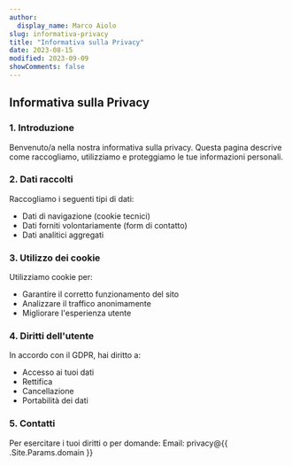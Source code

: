 ```yaml
---
author:
  display_name: Marco Aiolo
slug: informativa-privacy
title: "Informativa sulla Privacy"
date: 2023-08-15
modified: 2023-09-09
showComments: false
---
```


## Informativa sulla Privacy

### 1. Introduzione
Benvenuto/a nella nostra informativa sulla privacy. Questa pagina descrive come raccogliamo, utilizziamo e proteggiamo le tue informazioni personali.

### 2. Dati raccolti
Raccogliamo i seguenti tipi di dati:
- Dati di navigazione (cookie tecnici)
- Dati forniti volontariamente (form di contatto)
- Dati analitici aggregati

### 3. Utilizzo dei cookie
Utilizziamo cookie per:
- Garantire il corretto funzionamento del sito
- Analizzare il traffico anonimamente
- Migliorare l'esperienza utente

### 4. Diritti dell'utente
In accordo con il GDPR, hai diritto a:
- Accesso ai tuoi dati
- Rettifica
- Cancellazione
- Portabilità dei dati

### 5. Contatti
Per esercitare i tuoi diritti o per domande:
Email: privacy@{{ .Site.Params.domain }}